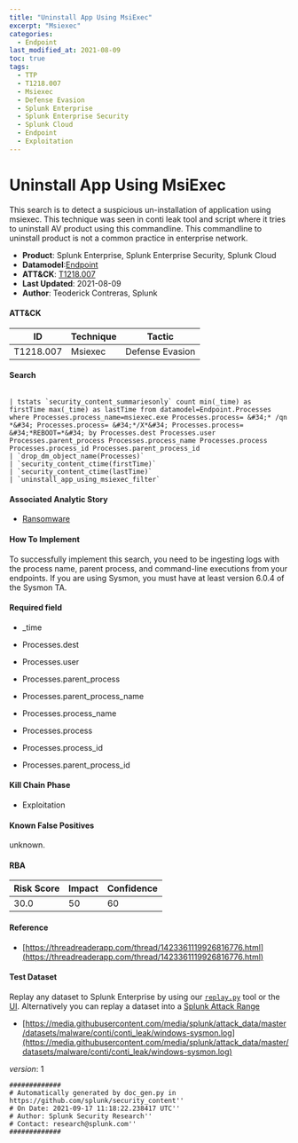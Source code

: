 ```yaml
---
title: "Uninstall App Using MsiExec"
excerpt: "Msiexec"
categories:
  - Endpoint
last_modified_at: 2021-08-09
toc: true
tags:
  - TTP
  - T1218.007
  - Msiexec
  - Defense Evasion
  - Splunk Enterprise
  - Splunk Enterprise Security
  - Splunk Cloud
  - Endpoint
  - Exploitation
---
```


# Uninstall App Using MsiExec

This search is to detect a suspicious un-installation of application using msiexec. This technique was seen in conti leak tool and script where it tries to uninstall AV product using this commandline. This commandline to uninstall product is not a common practice in enterprise network.

- **Product**: Splunk Enterprise, Splunk Enterprise Security, Splunk Cloud
- **Datamodel**:[Endpoint](https://docs.splunk.com/Documentation/CIM/latest/User/Endpoint)
- **ATT&CK**: [T1218.007](https://attack.mitre.org/techniques/T1218/007/)
- **Last Updated**: 2021-08-09
- **Author**: Teoderick Contreras, Splunk


#### ATT&CK

| ID          | Technique   | Tactic       |
| ----------- | ----------- |--------------|
| T1218.007 | Msiexec | Defense Evasion |


#### Search

```

| tstats `security_content_summariesonly` count min(_time) as firstTime max(_time) as lastTime from datamodel=Endpoint.Processes where Processes.process_name=msiexec.exe Processes.process= &#34;* /qn *&#34; Processes.process= &#34;*/X*&#34; Processes.process= &#34;*REBOOT=*&#34; by Processes.dest Processes.user Processes.parent_process Processes.process_name Processes.process Processes.process_id Processes.parent_process_id 
| `drop_dm_object_name(Processes)` 
| `security_content_ctime(firstTime)` 
| `security_content_ctime(lastTime)` 
| `uninstall_app_using_msiexec_filter`
```

#### Associated Analytic Story

* [Ransomware](_stories/ransomware)


#### How To Implement
To successfully implement this search, you need to be ingesting logs with the process name, parent process, and command-line executions from your endpoints. If you are using Sysmon, you must have at least version 6.0.4 of the Sysmon TA.

#### Required field

* _time

* Processes.dest

* Processes.user

* Processes.parent_process

* Processes.parent_process_name

* Processes.process_name

* Processes.process

* Processes.process_id

* Processes.parent_process_id


#### Kill Chain Phase

* Exploitation


#### Known False Positives
unknown.



#### RBA

| Risk Score  | Impact      | Confidence   |
| ----------- | ----------- |--------------|
| 30.0 | 50 | 60 |



#### Reference


* [https://threadreaderapp.com/thread/1423361119926816776.html](https://threadreaderapp.com/thread/1423361119926816776.html)



#### Test Dataset
Replay any dataset to Splunk Enterprise by using our [`replay.py`](https://github.com/splunk/attack_data#using-replaypy) tool or the [UI](https://github.com/splunk/attack_data#using-ui).
Alternatively you can replay a dataset into a [Splunk Attack Range](https://github.com/splunk/attack_range#replay-dumps-into-attack-range-splunk-server)


* [https://media.githubusercontent.com/media/splunk/attack_data/master/datasets/malware/conti/conti_leak/windows-sysmon.log](https://media.githubusercontent.com/media/splunk/attack_data/master/datasets/malware/conti/conti_leak/windows-sysmon.log)


_version_: 1

```
#############
# Automatically generated by doc_gen.py in https://github.com/splunk/security_content''
# On Date: 2021-09-17 11:18:22.238417 UTC''
# Author: Splunk Security Research''
# Contact: research@splunk.com''
#############
```